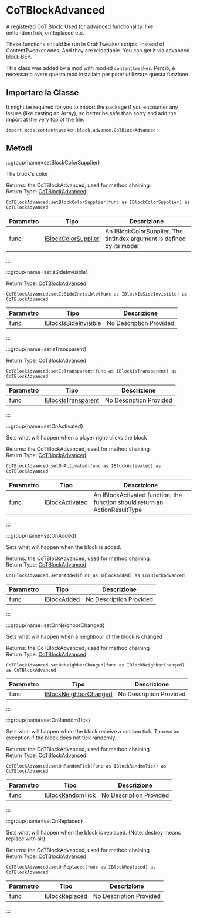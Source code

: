 # CoTBlockAdvanced

A registered CoT Block. Used for advanced functionality. like onRandomTick, onReplaced etc.

 These functions should be run in CraftTweaker scripts, instead of ContentTweaker ones. And they are reloadable. You can get it via advanced block BEP.

This class was added by a mod with mod-id `contenttweaker`. Perciò, è necessario avere questa mod installata per poter utilizzare questa funzione.

## Importare la Classe

It might be required for you to import the package if you encounter any issues (like casting an Array), so better be safe than sorry and add the import at the very top of the file.
```zenscript
import mods.contenttweaker.block.advance.CoTBlockAdvanced;
```


## Metodi

:::group{name=setBlockColorSupplier}

The block's color

Returns: the CoTBlockAdvanced, used for method chaining.  
Return Type: [CoTBlockAdvanced](/mods/contenttweaker/API/block/advance/CoTBlockAdvanced)

```zenscript
CoTBlockAdvanced.setBlockColorSupplier(func as IBlockColorSupplier) as CoTBlockAdvanced
```

| Parametro | Tipo                                                                          | Descrizione                                                            |
| --------- | ----------------------------------------------------------------------------- | ---------------------------------------------------------------------- |
| func      | [IBlockColorSupplier](/mods/contenttweaker/API/functions/IBlockColorSupplier) | An IBlockColorSupplier. The tintIndex argument is defined by its model |


:::

:::group{name=setIsSideInvisible}

Return Type: [CoTBlockAdvanced](/mods/contenttweaker/API/block/advance/CoTBlockAdvanced)

```zenscript
CoTBlockAdvanced.setIsSideInvisible(func as IBlockIsSideInvisible) as CoTBlockAdvanced
```

| Parametro | Tipo                                                                              | Descrizione             |
| --------- | --------------------------------------------------------------------------------- | ----------------------- |
| func      | [IBlockIsSideInvisible](/mods/contenttweaker/API/functions/IBlockIsSideInvisible) | No Description Provided |


:::

:::group{name=setIsTransparent}

Return Type: [CoTBlockAdvanced](/mods/contenttweaker/API/block/advance/CoTBlockAdvanced)

```zenscript
CoTBlockAdvanced.setIsTransparent(func as IBlockIsTransparent) as CoTBlockAdvanced
```

| Parametro | Tipo                                                                          | Descrizione             |
| --------- | ----------------------------------------------------------------------------- | ----------------------- |
| func      | [IBlockIsTransparent](/mods/contenttweaker/API/functions/IBlockIsTransparent) | No Description Provided |


:::

:::group{name=setOnActivated}

Sets what will happen when a player right-clicks the block

Returns: the CoTBlockAdvanced, used for method chaining  
Return Type: [CoTBlockAdvanced](/mods/contenttweaker/API/block/advance/CoTBlockAdvanced)

```zenscript
CoTBlockAdvanced.setOnActivated(func as IBlockActivated) as CoTBlockAdvanced
```

| Parametro | Tipo                                                                  | Descrizione                                                                 |
| --------- | --------------------------------------------------------------------- | --------------------------------------------------------------------------- |
| func      | [IBlockActivated](/mods/contenttweaker/API/functions/IBlockActivated) | An IBlockActivated function, the function should return an ActionResultType |


:::

:::group{name=setOnAdded}

Sets what will happen when the block is added.

Returns: the CoTBlockAdvanced, used for method chaining  
Return Type: [CoTBlockAdvanced](/mods/contenttweaker/API/block/advance/CoTBlockAdvanced)

```zenscript
CoTBlockAdvanced.setOnAdded(func as IBlockAdded) as CoTBlockAdvanced
```

| Parametro | Tipo                                                          | Descrizione             |
| --------- | ------------------------------------------------------------- | ----------------------- |
| func      | [IBlockAdded](/mods/contenttweaker/API/functions/IBlockAdded) | No Description Provided |


:::

:::group{name=setOnNeighborChanged}

Sets what will happen when a neighbour of the block is changed

Returns: the CoTBlockAdvanced, used for method chaining  
Return Type: [CoTBlockAdvanced](/mods/contenttweaker/API/block/advance/CoTBlockAdvanced)

```zenscript
CoTBlockAdvanced.setOnNeighborChanged(func as IBlockNeighborChanged) as CoTBlockAdvanced
```

| Parametro | Tipo                                                                              | Descrizione             |
| --------- | --------------------------------------------------------------------------------- | ----------------------- |
| func      | [IBlockNeighborChanged](/mods/contenttweaker/API/functions/IBlockNeighborChanged) | No Description Provided |


:::

:::group{name=setOnRandomTick}

Sets what will happen when the block receive a random tick. Throws an exception if the block does not tick randomly.

Returns: the CoTBlockAdvanced, used for method chaining  
Return Type: [CoTBlockAdvanced](/mods/contenttweaker/API/block/advance/CoTBlockAdvanced)

```zenscript
CoTBlockAdvanced.setOnRandomTick(func as IBlockRandomTick) as CoTBlockAdvanced
```

| Parametro | Tipo                                                                    | Descrizione             |
| --------- | ----------------------------------------------------------------------- | ----------------------- |
| func      | [IBlockRandomTick](/mods/contenttweaker/API/functions/IBlockRandomTick) | No Description Provided |


:::

:::group{name=setOnReplaced}

Sets what will happen when the block is replaced. (Note. destroy means replace with air)

Returns: the CoTBlockAdvanced, used for method chaining  
Return Type: [CoTBlockAdvanced](/mods/contenttweaker/API/block/advance/CoTBlockAdvanced)

```zenscript
CoTBlockAdvanced.setOnReplaced(func as IBlockReplaced) as CoTBlockAdvanced
```

| Parametro | Tipo                                                                | Descrizione             |
| --------- | ------------------------------------------------------------------- | ----------------------- |
| func      | [IBlockReplaced](/mods/contenttweaker/API/functions/IBlockReplaced) | No Description Provided |


:::


